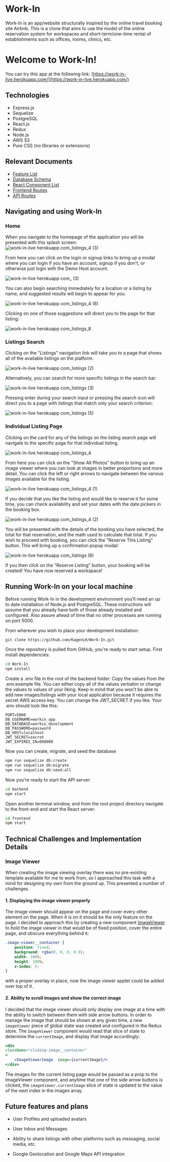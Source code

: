 # Work-In

Work-In is an app/website structurally inspired by the online travel booking site Airbnb. This is a clone that aims to use the model of the online reservation system for workspaces and short-term/one-time rental of establishments such as offices, rooms, clinics, etc.

  

# Welcome to Work-In!

You can try this app at the following link: [https://work-in-live.herokuapp.com/](https://work-in-live.herokuapp.com/)

 ## Technologies 
- Express.js
- Sequelize
- PostgreSQL
- React.js
- Redux
- Node.js
- AWS S3
- Pure CSS (no libraries or extensions)

 ## Relevant Documents
 - [Feature List](https://github.com/KagenLH/Work-In/wiki/Feature-List)
 - [Database Schema](https://github.com/KagenLH/Work-In/wiki/Database-Schema)
 - [React Component List](https://github.com/KagenLH/Work-In/wiki/React-Components-List)
 - [Frontend Routes](https://github.com/KagenLH/Work-In/wiki/Frontend-Routes)
 - [API Routes](https://github.com/KagenLH/Work-In/wiki/API-Routes)

## Navigating and using Work-In
### Home
When you navigate to the homepage of the application you will be presented with this splash screen:
![work-in-live herokuapp com_listings_4 (3)](https://user-images.githubusercontent.com/5733445/127585189-ecff3b21-7775-43a9-b0ee-c36354490132.png)

From here you can click on the login or signup links to bring up a modal where you can login if you have an account, signup if you don't, or otherwise just login with the Demo Host account.

![work-in-live herokuapp com_ (3)](https://user-images.githubusercontent.com/5733445/127588140-08148855-df5f-442d-905f-1eefb8ec7c59.png)

You can also begin searching immediately for a location or a listing by name, and suggested results will begin to appear for you.

![work-in-live herokuapp com_listings_4 (6)](https://user-images.githubusercontent.com/5733445/127586268-826a704d-096b-4e8d-9dad-08335ff71aab.png)

Clicking on one of those suggestions will direct you to the page for that listing:

![work-in-live herokuapp com_listings_8](https://user-images.githubusercontent.com/5733445/127588333-dfc3b05a-ae3f-41ea-9032-43fa8a07e796.png)

### Listings Search
Clicking on the "Listings" navigation link will take you to a page that shows all of the available listings on the platform.

![work-in-live herokuapp com_listings (2)](https://user-images.githubusercontent.com/5733445/127588574-b71a9d35-f093-4f03-9130-75ad1e46e026.png)

Alternatively, you can search for more specific listings in the search bar:

![work-in-live herokuapp com_listings (3)](https://user-images.githubusercontent.com/5733445/127588736-2c3e9ac1-ac66-4ae1-9c9b-63112b077a84.png)

Pressing enter during your search input or pressing the search icon will direct you to a page with listings that match only your search criterion:

![work-in-live herokuapp com_listings (5)](https://user-images.githubusercontent.com/5733445/127588909-e717c563-cfa3-4e17-8d4b-55441bf0fa29.png)

### Individual Listing Page
Clicking on the card for any of the listings on the listing search page will navigate to the specific page for that individual listing.

![work-in-live herokuapp com_listings_4](https://user-images.githubusercontent.com/5733445/127589152-38de7b1c-8ba3-471b-a650-1aaf92dedd4b.png)

From here you can click on the "Show All Photos" button to bring up an image viewer where you can look at images in better proportions and more detail. You can click the left or right arrows to navigate between the various images available for the listing.

![work-in-live herokuapp com_listings_4 (1)](https://user-images.githubusercontent.com/5733445/127589304-69e703ec-e3bf-467a-baf9-6b48a54b5a6d.png)

If you decide that you like the listing and would like to reserve it for some time, you can check availability and set your dates with the date pickers in the booking box.

![work-in-live herokuapp com_listings_4 (2)](https://user-images.githubusercontent.com/5733445/127589444-0960e8f7-cd0b-4cb9-912f-ef58ede497bc.png)

You will be presented with the details of the booking you have selected, the total for that reservation, and the math used to calculate that total. If you wish to proceed with booking, you can click the "Reserve This Listing" button. This will bring up a confirmation popup modal:

![work-in-live herokuapp com_listings (6)](https://user-images.githubusercontent.com/5733445/127589667-39feeb4f-40e2-4a78-bbf7-8d3e9ed362dc.png)

If you then click on the "Reserve Listing" button, your booking will be created! You have now reserved a workspace!


  ## Running Work-In on your local machine
Before running Work-In in the development environment you'll need an up to date installation of Node.js and PostgreSQL. These instructions will assume that you already have both of those already installed and configured. Also assure ahead of time that no other processes are running on port 5000.

From wherever you wish to place your development installation:
```bash
git clone https://github.com/KagenLH/Work-In.git
```
Once the repository is pulled from GitHub, you're ready to start setup.
First install dependencies:
```bash
cd Work-In
npm install
```
Create a .env file in the root of the backend folder. Copy the values from the .env.example file. You can either copy all of the values verbatim or change the values to values of your liking. Keep in mind that you won't be able to add new images/listings with your local application because it requires the secret AWS access key. You can change the JWT_SECRET if you like. Your .env should look like this:
```
PORT=5000
DB_USERNAME=workin_app
DB_DATABASE=workin_development
DB_PASSWORD=password 
DB_HOST=localhost
JWT_SECRET=secret 
JWT_EXPIRES_IN=608000
```
  Now you can create, migrate, and seed the database
```bash
npm run sequelize db:create
npm run sequelize db:migrate
npm run sequelize db:seed:all
```
Now you're ready to start the API server:
```bash
cd backend
npm start
```
Open another terminal window, and from the root project directory navigate to the front-end and start the React server:
```bash
cd frontend
npm start
```
## Technical Challenges and Implementation Details
### Image Viewer
When creating the image viewing overlay there was no pre-existing template available for me to work from, so I approached this task with a mind for designing my own from the ground up. This presented a number of challenges.

 #### 1. Displaying the image viewer properly
The image viewer should appear on the page and cover every other element on the page. When it is on it should be the only feature on the page. I decided to approach this by creating a new component [ImageViewer](https://github.com/KagenLH/Work-In/wiki/React-Components-List) to hold the image viewer in that would be of fixed position, cover the entire page, and obscure everything behind it:
```css
.image-viewer__container {
	position: fixed;
	background: rgba(0, 0, 0, 0.9);
	width: 100%;
	height: 100%;
	z-index: 5;
}
```
with a proper overlay in place, now the image viewer applet could be added over top of it.

#### 2. Ability to scroll images and show the correct image
I decided that the image viewer should only display one image at a time with the ability to switch between them with side arrow buttons. In order to manage the image that should be shown at any given time, a new `imageViewer` piece of global state was created and configured in the Redux store.  The `ImageViewer` component would read that slice of state to determine the `currentImage`, and display that image accordingly:
```jsx
<div
className="sliding-image__container"
>
	<ImageViewerImage  image={currentImage}/>
</div>
```
The images for the current listing page would be passed as a prop to the ImageViewer component, and anytime that one of the side arrow buttons is clicked, the `imageViewer.currentImage` slice of state is updated to the value of the next index in the images array.

## Future features and plans

* User Profiles and uploaded avatars

* User Inbox and Messages

* Ability to share listings with other platforms such as messaging, social media, etc.

* Google Geolocation and Google Maps API integration
